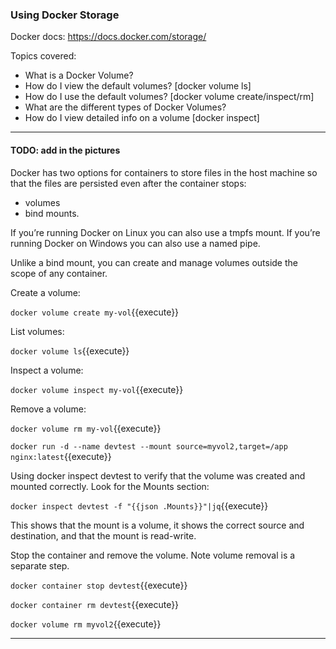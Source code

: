 ### Using Docker Storage

Docker docs: https://docs.docker.com/storage/

Topics covered:
- What is a Docker Volume?
- How do I view the default volumes? [docker volume ls]
- How do I use the default volumes? [docker volume create/inspect/rm]
- What are the different types of Docker Volumes?
- How do I view detailed info on a volume [docker inspect]
----

#### TODO: add in the pictures 


Docker has two options for containers to store files in the host machine so that the files are persisted even after the container stops: 

- volumes 
- bind mounts. 

If you’re running Docker on Linux you can also use a tmpfs mount. If you’re running Docker on Windows you can also use a named pipe.

Unlike a bind mount, you can create and manage volumes outside the scope of any container.

Create a volume:

`docker volume create my-vol`{{execute}}

List volumes:

`docker volume ls`{{execute}}

Inspect a volume:

`docker volume inspect my-vol`{{execute}}

Remove a volume:

`docker volume rm my-vol`{{execute}}

`docker run -d --name devtest --mount source=myvol2,target=/app nginx:latest`{{execute}}

Using docker inspect devtest to verify that the volume was created and mounted correctly. Look for the Mounts section:

`docker inspect devtest -f "{{json .Mounts}}"|jq`{{execute}}

This shows that the mount is a volume, it shows the correct source and destination, and that the mount is read-write.

Stop the container and remove the volume. Note volume removal is a separate step.

`docker container stop devtest`{{execute}}

`docker container rm devtest`{{execute}}

`docker volume rm myvol2`{{execute}}
 
----
